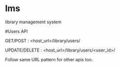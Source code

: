 # lms
library management system

#Users API

GET/POST : <host_url>/library/users/

UPDATE/DELETE : <host_url>/library/users/<user_id>/

Follow same URL pattern for other apis too.